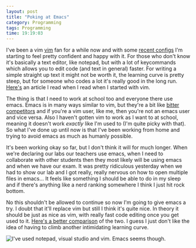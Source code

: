 ```yaml
---
layout: post
title: "Poking at Emacs"
category: Programming
tags: Programming
time: 19:19:03
---
```

I've been a vim [vim][vim] fan for a while now and with some [recent configs][update] I'm starting to feel pretty confident and happy with it. For those who don't know it's basically a text editor, like notepad, but with a lot of keycommands which allows you to edit code (and text in general) faster. For writing a simple straight up text it might not be worth it, the learning curve is pretty steep, but for someone who codes a lot it's really good in the long run. [Here's][nutheads] an article I read when I read when I started with vim.


The thing is that I need to work at school too and everyone there use emacs. Emacs is in many ways similar to vim, but they're a bit like [bitter competitors][editor_war] and if you're a vim user, like me, then you're not an emacs user and vice versa. Also I haven't gotten vim to work as I want to at school, meaning it doesn't work *exactly* like I'm used to (I'm quite picky with that). So what I've done up until now is that I've been working from home and trying to avoid emacs as much as humanly possible.

It's been working okay so far, but I don't think it will for much longer. When we're declaring our labs our teachers use emacs, when I need to collaborate with other students then they most likely will be using emacs and when we have our exam. It was pretty ridiculous yesterday when we had to show our lab and I got really, really nervous on how to open multiple files in emacs... It feels like something I should be able to do in my sleep and if there's anything like a nerd ranking somewhere I think I just hit rock bottom.

No this shouldn't be allowed to continue so now I'm going to give emacs a try. I doubt that it'll replace vim but still I think it's quite nice. In theory it should be just as nice as vim, with really fast code editing once you get used to it. [Here's a better comparison][good_comparison] of the two. I guess I just don't like the idea of having to climb another intimidating learning curve.

![*I've used notepad, visual studio and vim. Emacs seems though.*](https://i.stack.imgur.com/7Cu9Z.jpg)

[vim]: http://www.vim.org/
[update]: https://github.com/treeman/dotfiles/blob/c6bb8c790303367286a34744004f2032de996bc0/.vimrc
[nutheads]: http://www.viemu.com/a-why-vi-vim.html
[editor_war]: http://en.wikipedia.org/wiki/Editor_war
[learning_curve]: http://unix.rulez.org/~calver/pictures/curves.jpg
[good_comparison]: http://www.io.com/~dierdorf/emacsvi.html


